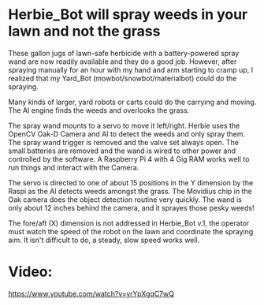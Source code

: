 # Herbie_Bot will spray weeds in your lawn and not the grass

These gallon jugs of lawn-safe herbicide with a battery-powered spray wand are now readily available and they do a good job. However, after spraying manually for an hour with my hand and arm starting to cramp up, I realized that my Yard_Bot (mowbot/snowbot/materialbot) could do the spraying.

Many kinds of larger, yard robots or carts could do the carrying and moving. The AI engine finds the weeds and overlooks the grass.

The spray wand mounts to a servo to move it left/right. Herbie uses the OpenCV Oak-D Camera and AI to detect the weeds and only spray them. The spray wand trigger is removed and the valve set always open. The small batteries are removed and the wand is wired to other power and controlled by the software. A Raspberry Pi 4 with 4 Gig RAM works well to run things and interact with the Camera.

The servo is directed to one of about 15 positions in the Y dimension by the Raspi as the AI detects weeds amongst the grass. The Movidius chip in the Oak camera does the object detection routine very quickly. The wand is only about 12 inches behind the camera, and it sprayes those pesky weeds!

The fore/aft (X) dimension is not addressed in Herbie_Bot v.1, the operator must watch the speed of the robot on the lawn and coordinate the spraying aim. It isn't difficult to do, a steady, slow speed works well. 

# Video:
https://www.youtube.com/watch?v=yrYpXgqC7wQ
